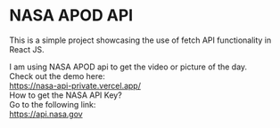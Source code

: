# NASA APOD API

This is a simple project showcasing the use of fetch API functionality in React JS.

I am using NASA APOD api to get the video or picture of the day.
<br>
Check out the demo here:<br>
https://nasa-api-private.vercel.app/<br>
How to get the NASA API Key?<br>
Go to the following link:<br>
https://api.nasa.gov
